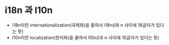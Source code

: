 # i18n 과 l10n

- i18n이란 internationalization(국제화)을 줄여서 i18n(i와 n 사이에 18글자가 있다는 뜻)
- l10n이란 localization(현지화)을 줄여서 l10n(l과 n 사이에 10글자가 있다는 뜻)
